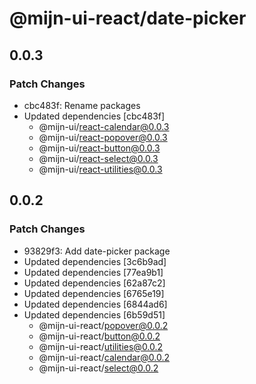# @mijn-ui-react/date-picker

## 0.0.3

### Patch Changes

- cbc483f: Rename packages
- Updated dependencies [cbc483f]
  - @mijn-ui/react-calendar@0.0.3
  - @mijn-ui/react-popover@0.0.3
  - @mijn-ui/react-button@0.0.3
  - @mijn-ui/react-select@0.0.3
  - @mijn-ui/react-utilities@0.0.3

## 0.0.2

### Patch Changes

- 93829f3: Add date-picker package
- Updated dependencies [3c6b9ad]
- Updated dependencies [77ea9b1]
- Updated dependencies [62a87c2]
- Updated dependencies [6765e19]
- Updated dependencies [6844ad6]
- Updated dependencies [6b59d51]
  - @mijn-ui-react/popover@0.0.2
  - @mijn-ui-react/button@0.0.2
  - @mijn-ui-react/utilities@0.0.2
  - @mijn-ui-react/calendar@0.0.2
  - @mijn-ui-react/select@0.0.2
